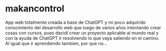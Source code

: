 # makancontrol

App web totalmente creada a base de ChatGPT y mi poco adquirido conocimiento del desarrollo web que luego de varios años intentando crear cosas con cursos, pues decidí crear un proyecto aplicable al mundo real y con la ayuda de ChatGPT ir resolviendo lo que vaya saliendo en el camino. Al igual que ir aprendiendo tambien, por que no...
